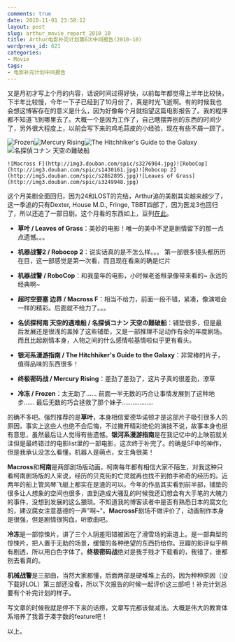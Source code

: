 ```yaml
---
comments: true
date: 2010-11-01 23:58:12
layout: post
slug: arthur_movie_report_2010_10
title: Arthur电影补完计划第6次中间报告(2010-10)
wordpress_id: 621
categories:
- Movie
tags:
- 电影补完计划中间报告
---
```


又是月初才写上个月的内容，话说时间过得好快，以前每年都觉得上半年比较快，下半年比较慢，今年一下子已经到了10月份了，真是时光飞逝啊。有的时候我也会想这博客存在的意义是什么，因为好像每个月就指望这篇电影报告了。我的程序都不知道飞到哪里去了。大概一个是因为工作了，自己瞎摆弄别的东西的时间少了，另外很大程度上，以前会写下来的鸡毛蒜皮的小经验，现在有些不屑一顾了。




![Frozen](http://img3.douban.com/spic/s4101601.jpg)![Mercury Rising](http://img3.douban.com/spic/s1441712.jpg)![The Hitchhiker's Guide to the Galaxy](http://img3.douban.com/spic/s3109578.jpg)![名探偵コナン 天空の難破船](http://img3.douban.com/spic/s4407096.jpg)  

	![Macross F](http://img3.douban.com/spic/s3276984.jpg)![RoboCop](http://img3.douban.com/spic/s1430161.jpg)![Robocop 2](http://img5.douban.com/spic/s2862895.jpg)![Leaves of Grass](http://img3.douban.com/spic/s3249948.jpg)




这个月美剧全面回归，因为24和LOST的完结，Arthur追的美剧其实越来越少了，这一季追的只有Dexter, House M.D., Fringe, TBBT四部了，因为医龙3也回归了，所以还追了一部日剧。这个月看的东西如上，豆列[在此](http://movie.douban.com/doulist/766853/)。





	
  * **草叶 / Leaves of Grass**：美妙的电影！唯一的美中不足是剧情留下的那一点点遗憾。。。

	
  * **机器战警2 / Robocop 2**：说实话真的是不怎么样。。。 第一部很多镜头都历历在目，这一部感觉是第一次看，而且现在看来的确是烂片

	
  * **机器战警 / RoboCop**：和我童年的电影，小时候老爸租录像带来看的~ 永远的经典啊~

	
  * **超时空要塞 边界 / Macross F**：相当不给力，前面一段不错，紧凑，像演唱会一样的精彩。后面就不给力了。。。

	
  * **名侦探柯南 天空的遇难船 / 名探偵コナン 天空の難破船**：铺垫很多，但是最后发展还是很浅的盖掉了这些铺垫，又是一部推理不足动作有余的年度剧场。而且比起剧情本身，人物之间的什么感情啦基情啦似乎更有看头。

	
  * **银河系漫游指南 / The Hitchhiker's Guide to the Galaxy**：非常棒的片子，值得品味的东西很多！

	
  * **终极密码战 / Mercury Rising**：差劲了差劲了，这片子真的很差劲，潦草

	
  * **冷冻 / Frozen**：太无助了…… 前面一半无数的巧合让事情发展到了这种地步…… 最后无数的巧合拯救了那个妹子………………




的确不多吧。强烈推荐的是**草叶**，本身相信爱德华诺顿才是这部片子吸引很多人的原因，事实上这些人也绝不会后悔，不过撇开精彩绝伦的演技不说，故事本身也挺有意思，虽然最后让人觉得有些遗憾。**银河系漫游指南**是在我记忆中的上映前就关注但是最终错过的电影list里的一部电影，这次终于补完了。的确是SF中的神作，但是我承认没怎么看懂，机器人是萌点，女主角很美！




**Macross**和**柯南**是两部剧场版动画，柯南每年都有相信大家不陌生，对我这种只看柯南剧场版的人来说，经历的贝克街的亡灵就再也找不到拍手称奇的经历的。近两年的船上管风琴飞艇上都实在是渣的可以。今年的作品其实看到前半部，铺垫的很多让人想象的空间也很多，直到造成大骚乱的时候我还幻想会有大手笔的大魄力的事件，没想到发展的这么猥琐。不知道我的博客读者中是否有熟悉日本的腐文化的，建议腐女注意基德的一声"啊~"。**MacrossF**剧场不做评价了，动画制作本身是很强，但是剧情很狗血，听歌曲吧。




**冷冻**是一部惊悚片，讲了三个人阴差阳错被困在了滑雪场的索道上。是一部典型的惊悚片，把人置于无助的场景，缓慢的各种绝望的东西扔给你。豆瓣的影评似乎稍有剧透，所以用白色字体了。**终极密码战**绝对是我手贱才下载看的，我错了，谁都别去看真的。




**机械战警**是三部曲，当然大家都懂，后面两部是硬堆堆上去的。因为种种原因（没下载好LOL）第三部还没看，所以下次报告的时候一起评价这三部吧！补完计划总要有个补完计划的样子。




写文章的时候我就是停不下来的话痨，文章写完都该做减法。大概是伟大的教育体系培养了我善于凑字数的feature吧！




以上。
